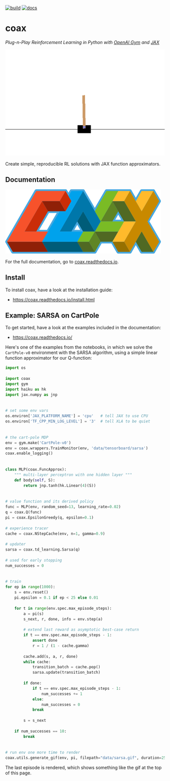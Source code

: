 [![build](https://github.com/microsoft/coax/workflows/build/badge.svg)](https://github.com/microsoft/coax/actions?query=workflow%3Abuild)
[![docs](https://readthedocs.org/projects/coax/badge/?version=latest)](https://coax.readthedocs.io/en/latest/)

# coax

*Plug-n-Play Reinforcement Learning in Python with [OpenAI Gym](https://gym.openai.com/) and [JAX](https://jax.readthedocs.io/)*


![cartpole.gif](doc/_static/img/cartpole.gif)

Create simple, reproducible RL solutions with JAX function approximators.


## Documentation

[![coax](doc/_static/img/coax_logo.png)](https://coax.readthedocs.io/)

For the full documentation, go to [coax.readthedocs.io](https://coax.readthedocs.io/).


## Install

To install coax, have a look at the installation guide:

* https://coax.readthedocs.io/install.html

## Example: SARSA on CartPole

To get started, have a look at the examples included in the documentation:

* https://coax.readthedocs.io/

Here's one of the examples from the notebooks, in which we solve the
`CartPole-v0` environment with the SARSA algorithm, using a simple
linear function approximator for our Q-function:


```python
import os

import coax
import gym
import haiku as hk
import jax.numpy as jnp


# set some env vars
os.environ['JAX_PLATFORM_NAME'] = 'cpu'   # tell JAX to use CPU
os.environ['TF_CPP_MIN_LOG_LEVEL'] = '3'  # tell XLA to be quiet


# the cart-pole MDP
env = gym.make('CartPole-v0')
env = coax.wrappers.TrainMonitor(env, 'data/tensorboard/sarsa')
coax.enable_logging()


class MLP(coax.FuncApprox):
    """ multi-layer perceptron with one hidden layer """
    def body(self, S):
        return jnp.tanh(hk.Linear(4)(S))


# value function and its derived policy
func = MLP(env, random_seed=13, learning_rate=0.02)
q = coax.Q(func)
pi = coax.EpsilonGreedy(q, epsilon=0.1)

# experience tracer
cache = coax.NStepCache(env, n=1, gamma=0.9)

# updater
sarsa = coax.td_learning.Sarsa(q)

# used for early stopping
num_successes = 0


# train
for ep in range(1000):
    s = env.reset()
    pi.epsilon = 0.1 if ep < 25 else 0.01

    for t in range(env.spec.max_episode_steps):
        a = pi(s)
        s_next, r, done, info = env.step(a)

        # extend last reward as asymptotic best-case return
        if t == env.spec.max_episode_steps - 1:
            assert done
            r = 1 / (1 - cache.gamma)

        cache.add(s, a, r, done)
        while cache:
            transition_batch = cache.pop()
            sarsa.update(transition_batch)

        if done:
            if t == env.spec.max_episode_steps - 1:
                num_successes += 1
            else:
                num_successes = 0
            break

        s = s_next

    if num_successes == 10:
        break


# run env one more time to render
coax.utils.generate_gif(env, pi, filepath="data/sarsa.gif", duration=25)
```

The last episode is rendered, which shows something like the gif at the top of
this page.

